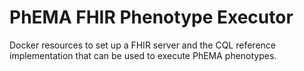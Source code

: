 # PhEMA FHIR Phenotype Executor

Docker resources to set up a FHIR server and the CQL reference implementation
that can be used to execute PhEMA phenotypes.
